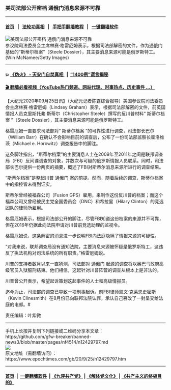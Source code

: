 ### 美司法部公开密档 通俄门消息来源不可靠
------------------------

#### [首页](https://github.com/gfw-breaker/banned-news3/blob/master/README.md) &nbsp;&nbsp;|&nbsp;&nbsp; [法轮功真相](https://github.com/begood0513/basic/blob/master/README.md)  &nbsp;&nbsp;|&nbsp;&nbsp; [手把手翻墙教程](https://github.com/gfw-breaker/guides/wiki)  &nbsp;&nbsp;|&nbsp;&nbsp; [一键翻墙软件](https://github.com/gfw-breaker/nogfw/blob/master/README.md)  



<div><img alt="美司法部公开密档 通俄门消息来源不可靠" class="attachment-djy_600_400 size-djy_600_400 wp-post-image" src="https://i.epochtimes.com/assets/uploads/2019/10/GettyImages-1085006712-600x400.jpg"/>
<div class="caption">
 参议院司法委员会主席林赛‧格雷厄姆表示，根据司法部解密的文件，作为通俄门基础的“斯蒂尔档案”（Steele Dossier），其主要消息来源可能是俄罗斯特工。(Win McNamee/Getty Images)
</div></div><hr/>

#### 💥 [《伪火》 - 天安门自焚真相 ](http://158.247.195.190:10000/videos/blog/weihuo.html)&nbsp; |&nbsp; [“1400例”谎言揭秘  ](http://158.247.195.190:10000/videos/blog/jiexi1400.html)

#### [ 🎬  翻墙必看视频（YouTube热门频道、网站代理、时事热点、历史事件 ...）](https://github.com/gfw-breaker/links/blob/master/banned.md)

<div><p>
 【大纪元2020年09月25日讯】（大纪元记者陈霆综合报导）美国参议院司法委员会主席林赛‧格雷厄姆（Lindsey Graham）表示，根据司法部解密的文件，前英国情报人员克里斯托弗‧斯蒂尔（Christopher Steele）撰写的反川普材料“
 <ok href="https://www.epochtimes.com/gb/tag/%E6%96%AF%E8%92%82%E5%B0%94%E6%A1%A3%E6%A1%88.html">
  斯蒂尔档案
 </ok>
 ”（Steele Dossier），其主要消息来源可能是俄罗斯特工。
</p>
<p>
 格雷厄姆一直要求司法部对“
 <ok href="https://www.epochtimes.com/gb/tag/%E6%96%AF%E8%92%82%E5%B0%94%E6%A1%A3%E6%A1%88.html">
  斯蒂尔档案
 </ok>
 ”的可靠性进行调查，司法部长巴尔（William Barr）在确认不会影响目前的调查后，公布了一份司法部监察长霍洛维茨（Michael e. Horowitz）调查报告中的脚注。
</p>
<p>
 这条脚注指出，“斯蒂尔档案”的主要消息人士在2009年至2011年之间是联邦调查局（FBI）反间谍调查的对象，并数次与可疑的俄罗斯情报人员联系。同时，司法部长巴尔提供一份两页的摘要，概述了FBI对斯蒂尔消息来源所进行的调查结果。
</p>
<p>
 “斯蒂尔档案”是整起川普
 <ok href="https://www.epochtimes.com/gb/tag/%E9%80%9A%E4%BF%84%E9%97%A8.html">
  通俄门
 </ok>
 案的前提。然而，随着后续的调查，斯蒂尔档案中的指控皆未得到证实。
</p>
<p>
 斯蒂尔曾经被福森公司（Fusion GPS）雇用，来制作这份反川普的档案；而这个福森公司又曾经被民主党全国委员会（DNC）和希拉里（Hilary Clinton）的竞选团队的律师所雇用。
</p>
<p>
 格雷厄姆表示，根据司法部公开的脚注，尽管FBI知道这份档案的来源并不可靠，但在2016年仍据此向法院申请对川普前竞选助理的监视令。
</p>
<p>
 格雷厄姆说，这条解密的消息进一步说明FBI向法庭隐瞒了情报来源的可疑性。
</p>
<p>
 “对我来说，联邦调查局没有通知法院，主要消息来源被怀疑是俄罗斯特工，这违反了执法机构对司法系统的所有职责。”格雷厄姆说。
</p>
<p>
 川普的支持者数月以来一直猜测，司法部对
 <ok href="https://www.epochtimes.com/gb/tag/%E9%80%9A%E4%BF%84%E9%97%A8.html">
  通俄门
 </ok>
 起源的调查将以奥巴马政府高级官员入狱服刑结束。他们相信，这起针对川普阵营的调查从根本上是非法的。
</p>
<p>
 川普曾公开表示，希望起诉策划这起事件的人士和高级情报员。
</p>
<p>
 迄今为止，司法部的调查已导致一项刑事起诉。前FBI律师凯文‧克莱恩史密斯（Kevin Clinesmith）在8月份已向联邦法院认罪，承认自己篡改了一封呈交给法庭的电邮。#
</p>
<p>
 责任编辑：叶紫微
</p>
</div>
<hr/>
手机上长按并复制下列链接或二维码分享本文章：<br/>
https://github.com/gfw-breaker/banned-news3/blob/master/pages/nf4514/n12429797.md <br/>
<a href='https://github.com/gfw-breaker/banned-news3/blob/master/pages/nf4514/n12429797.md'><img src='https://github.com/gfw-breaker/banned-news3/blob/master/pages/nf4514/n12429797.md.png'/></a> <br/>
原文地址（需翻墙访问）：https://www.epochtimes.com/gb/20/9/25/n12429797.htm


------------------------
#### [首页](https://github.com/gfw-breaker/banned-news3/blob/master/README.md) &nbsp;|&nbsp; [一键翻墙软件](https://github.com/gfw-breaker/nogfw/blob/master/README.md) &nbsp;| [《九评共产党》](https://github.com/gfw-breaker/9ping.md/blob/master/README.md#九评之一评共产党是什么) | [《解体党文化》](https://github.com/gfw-breaker/jtdwh.md/blob/master/README.md) | [《共产主义的终极目的》](https://github.com/gfw-breaker/gczydzjmd.md/blob/master/README.md)


<img src='http://gfw-breaker.win/banned-news3/pages/nf4514/n12429797.md' width='0px' height='0px'/>
